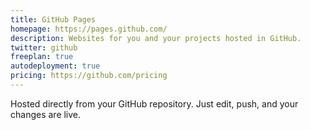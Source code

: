 ```yaml
---
title: GitHub Pages
homepage: https://pages.github.com/
description: Websites for you and your projects hosted in GitHub.
twitter: github
freeplan: true
autodeployment: true
pricing: https://github.com/pricing
---
```


Hosted directly from your GitHub repository. Just edit, push, and your changes are live.
